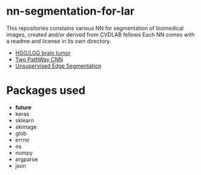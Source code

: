 # nn-segmentation-for-lar

This repositories constains various NN for segmentation of biomedical images, created and/or derived from CVDLAB fellows
Each NN comes with a readme and license in its own directory.

* [HGG/LGG brain tumor](https://github.com/cvdlab/nn-segmentation-for-lar/tree/master/brain_tumor_segmentation_cnn)
* [ Two PathWay CNN](https://github.com/cvdlab/nn-segmentation-for-lar/tree/master/two_way_brain_tumor_segmentation_cnn)
* [Unsupervised Edge Segmentation](https://github.com/cvdlab/nn-segmentation-for-lar/tree/master/edge_detector_cnn)

# Packages used

- __future__ 
-  keras
- sklearn
- skimage
- glob 
- errno 
- os 
- numpy 
- argparse
- json